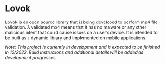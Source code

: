 # Lovok

Lovok is an open source library that is being developed to perform mp4 file validation. A validated mp4 means that it has no malware or any other malicious intent that could cause issues on a user’s device. It is intended to be built as a dynamic library and implemented on mobile applications.

*Note: This project is currently in development and is expected to be finished in 12/2022. Build instructions and additional details will be added as development progresses.*

